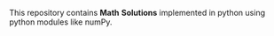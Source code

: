 This repository contains **Math** **Solutions** implemented in python using python modules like numPy.

